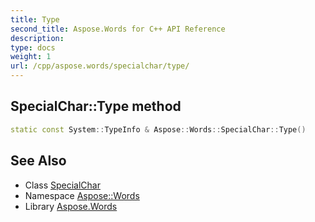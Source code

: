```yaml
---
title: Type
second_title: Aspose.Words for C++ API Reference
description: 
type: docs
weight: 1
url: /cpp/aspose.words/specialchar/type/
---
```

## SpecialChar::Type method




```cpp
static const System::TypeInfo & Aspose::Words::SpecialChar::Type()
```

## See Also

* Class [SpecialChar](../)
* Namespace [Aspose::Words](../../)
* Library [Aspose.Words](../../../)
